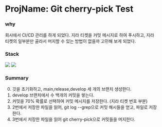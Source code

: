 # ProjName: Git cherry-pick Test


### why
회사에서 CI/CD 관리를 하게 되었다. 지라 티켓을 커밋 메시지로 하여 푸시하고, 지라 티켓의 일부분만 골라서 머지할 수 있는 방법이 없을까 고민해 보게 되었다.
    
    
### Stack
<img src="https://img.shields.io/badge/Git-F05032?style=for-the-badge&logo=git&logoColor=white">  <img src="https://img.shields.io/badge/Python-3776AB?style=for-the-badge&logo=python&logoColor=white">
    
    
### Summary
0. 깃을 초기화하고, main,release,develop 세 개의 브랜치 생성한다.
1. develop 브랜치에서 수 백개의 커밋을 쌓는다.
2. 커밋을 70% 확률로 선택하여 커밋 메시지를 저장한다. (지라 티켓 번호 부분)
3. 2번에서 저장한 파일을 읽어, git log --grep으로 커밋 해시들을 얻고, 파일로 저장한다.
4. 3번에서 저장한 파일을 읽어 git cherry-pick으로 커밋들을 머지한다.
